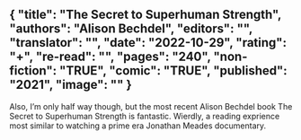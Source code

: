 {
 "title": "The Secret to Superhuman Strength",
 "authors": "Alison Bechdel",
 "editors": "",
 "translator": "",
 "date": "2022-10-29",
 "rating": "+",
 "re-read": "",
 "pages": "240",
 "non-fiction": "TRUE",
 "comic": "TRUE",
 "published": "2021",
 "image": ""
}
---

Also, I’m only half way though, but the most recent Alison Bechdel book The Secret to Superhuman Strength is fantastic. Wierdly, a reading exprience most similar to watching a prime era Jonathan Meades documentary.